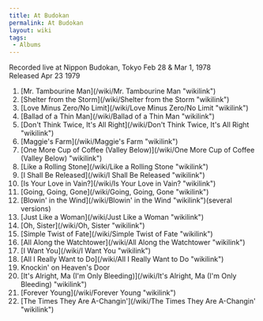 ```yaml
---
title: At Budokan
permalink: At Budokan
layout: wiki
tags:
 - Albums
---
```


Recorded live at Nippon Budokan, Tokyo Feb 28 & Mar 1, 1978  
Released Apr 23 1979

1.  [Mr. Tambourine Man](/wiki/Mr. Tambourine Man "wikilink")
2.  [Shelter from the Storm](/wiki/Shelter from the Storm "wikilink")
3.  [Love Minus Zero/No Limit](/wiki/Love Minus Zero/No Limit "wikilink")
4.  [Ballad of a Thin Man](/wiki/Ballad of a Thin Man "wikilink")
5.  [Don't Think Twice, It's All
    Right](/wiki/Don't Think Twice, It's All Right "wikilink")
6.  [Maggie's Farm](/wiki/Maggie's Farm "wikilink")
7.  [One More Cup of Coffee (Valley
    Below)](/wiki/One More Cup of Coffee (Valley Below) "wikilink")
8.  [Like a Rolling Stone](/wiki/Like a Rolling Stone "wikilink")
9.  [I Shall Be Released](/wiki/I Shall Be Released "wikilink")
10. [Is Your Love in Vain?](/wiki/Is Your Love in Vain? "wikilink")
11. [Going, Going, Gone](/wiki/Going, Going, Gone "wikilink")
12. [Blowin' in the Wind](/wiki/Blowin' in the Wind "wikilink")(several
    versions)
13. [Just Like a Woman](/wiki/Just Like a Woman "wikilink")
14. [Oh, Sister](/wiki/Oh, Sister "wikilink")
15. [Simple Twist of Fate](/wiki/Simple Twist of Fate "wikilink")
16. [All Along the Watchtower](/wiki/All Along the Watchtower "wikilink")
17. [I Want You](/wiki/I Want You "wikilink")
18. [All I Really Want to Do](/wiki/All I Really Want to Do "wikilink")
19. Knockin' on Heaven's Door
20. [It's Alright, Ma (I'm Only
    Bleeding)](/wiki/It's Alright, Ma (I'm Only Bleeding) "wikilink")
21. [Forever Young](/wiki/Forever Young "wikilink")
22. [The Times They Are
    A-Changin'](/wiki/The Times They Are A-Changin' "wikilink")

